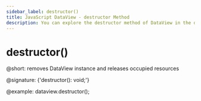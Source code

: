 ```yaml
---
sidebar_label: destructor()
title: JavaScript DataView - destructor Method 
description: You can explore the destructor method of DataView in the documentation of the DHTMLX JavaScript UI library. Browse developer guides and API reference, try out code examples and live demos, and download a free 30-day evaluation version of DHTMLX Suite.
---
```


# destructor()

@short: removes DataView instance and releases occupied resources

@signature: {'destructor(): void;'}

@example:
dataview.destructor();

